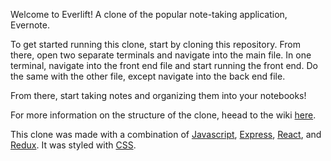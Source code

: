 Welcome to Everlift! A clone of the popular note-taking application, Evernote. 

To get started running this clone, start by cloning this repository. From there, open two separate terminals and navigate into the main file.
In one terminal, navigate into the front end file and start running the front end. Do the same with the other file, except navigate into the back
end file.

From there, start taking notes and organizing them into your notebooks!

For more information on the structure of the clone, heead to the wiki [here](https://github.com/mkoerner570/evernote-react-project/wiki).

This clone was made with a combination of [Javascript](https://developer.mozilla.org/en-US/docs/Web/javascript), [Express](https://expressjs.com), [React](https://reactjs.org/), and [Redux](https://redux.js.org/). It was styled with [CSS](https://developer.mozilla.org/en-US/docs/Web/CSS).
